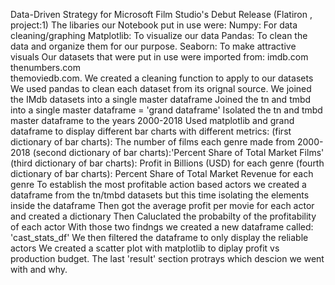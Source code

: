 Data-Driven Strategy for Microsoft Film Studio's Debut Release (Flatiron , project:1)
The libaries our Notebook put in use were:
Numpy: For data cleaning/graphing
Matplotlib: To visualize our data
Pandas: To clean the data and organize them for our purpose. 
Seaborn: To make attractive visuals
Our datasets that were put in use were imported from:
imdb.com 
thenumbers.com  
themoviedb.com.
We created a cleaning function to apply to our datasets
We used pandas to clean each dataset from its orignal source.
We joined the IMdb datasets into a single master dataframe
Joined the tn and tmbd into a single master dataframe = 'grand dataframe'
Isolated the tn and tmbd master dataframe to the years 2000-2018
Used matplotlib and grand dataframe to display different bar charts with different metrics:
(first dictionary of bar charts): The number of films each genre made from 2000-2018
(second dictionary of bar charts):'Percent Share of Total Market Films'
(third dictionary of bar charts): Profit in Billions (USD) for each genre
(fourth dictionary of bar charts): Percent Share of Total Market Revenue for each genre
To establish the most profitable action based actors we created a dataframe from the tn/tmbd datasets but this time isolating the elements inside the dataframe
Then got the average profit per movie for each actor and created a dictionary 
Then Caluclated the probabilty of the profitability of each actor 
With those two findngs we created a new dataframe called: 'cast_stats_df'
We then filtered the dataframe to only display the reliable actors
We created a scatter plot with matplotlib to diplay profit vs production budget.
The last 'result' section protrays which descion we went with and why.

